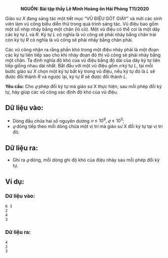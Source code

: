 **<center>NGUỒN: Bài tập thầy Lê Minh Hoàng ôn Hải Phòng T11/2020</center>**

Giáo sư $X$ đang sáng tác một tiết mục “VŨ ĐIỆU GÓT GIÀY” và mời các sinh viên làm vũ công biểu diễn thử trong quá trình sáng tác. Vũ điệu bao gồm một số nhịp nhảy bằng một chân (lò cò). Một vũ điệu có thể coi là một dãy các ký tự $L$ và $R$. Ký tự $L$ có nghĩa là vũ công sẽ phải nhảy bằng chân trái còn ký tự $R$ có nghĩa là vũ công sẽ phải nhảy bằng chân phải.

Các vũ công nhận ra rằng phần khó trong một điệu nhảy phải là một đoạn các ký tự liên tiếp sao cho khi nhảy 
đoạn đó thì vũ công sẽ phải nhảy bằng một chân. Ta định nghĩa độ khó của vũ điệu bằng độ dài của dãy ký tự liên tiếp giống nhau dài nhất.
Bắt đầu với một vũ điệu gồm $𝑛$ ký tự $L$, tại mỗi bước giáo sư $X$ chọn một ký tự bất kỳ trong vũ điệu, nếu ký tự đó là $L$ sẽ được đổi thành $R$ và ngược lại, ký tự $R$ sẽ được đổi thành $L$.

**Yêu cầu:** Cho $𝑞$ phép đổi ký tự mà giáo sư X thực hiện, sau mỗi phép đổi ký tự, hãy giúp các vũ công xác định độ khó của vũ điệu.

## Dữ liệu vào:
- Dòng đầu chứa hai số nguyên dương $𝑛 ≤ 10^9, 𝑞 ≤ 10^5$;
- $𝑞$ dòng tiếp theo mỗi dòng chứa một vị trí mà giáo sư X đổi ký tự tại vị trí đó.

## Dữ liệu ra:
- Ghi ra $𝑞$ dòng, mỗi dòng ghi độ khó của điệu nhảy sau mỗi phép đổi ký tự.

## Ví dụ:
### Dữ liệu vào:
```
6 3
2
4
3
```

### Dữ liệu ra:
```
4
2
3
```
